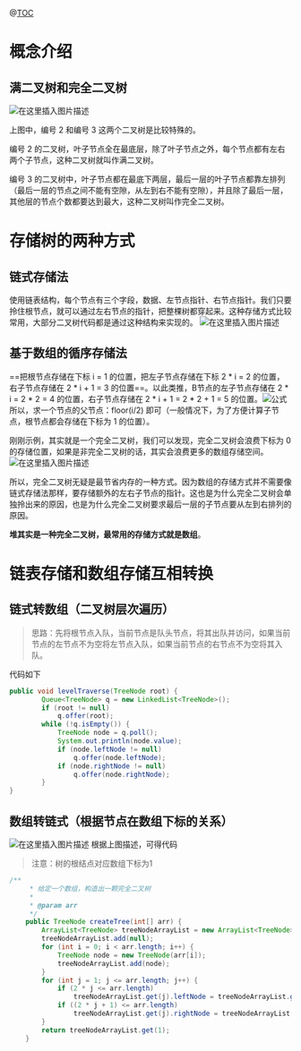 @[TOC](用数组存放树)
# 概念介绍
## 满二叉树和完全二叉树
![在这里插入图片描述](https://img-blog.csdnimg.cn/20210329211404416.png?x-oss-process=image/watermark,type_ZmFuZ3poZW5naGVpdGk,shadow_10,text_aHR0cHM6Ly9ibG9nLmNzZG4ubmV0L3UwMTE2MjQxNTc=,size_16,color_FFFFFF,t_70)


上图中，编号 2 和编号 3 这两个二叉树是比较特殊的。

编号 2 的二叉树，叶子节点全在最底层，除了叶子节点之外，每个节点都有左右两个子节点，这种二叉树就叫作满二叉树。

编号 3 的二叉树中，叶子节点都在最底下两层，最后一层的叶子节点都靠左排列（最后一层的节点之间不能有空隙，从左到右不能有空隙），并且除了最后一层，其他层的节点个数都要达到最大，这种二叉树叫作完全二叉树。
# 存储树的两种方式
## 链式存储法
使用链表结构，每个节点有三个字段，数据、左节点指针、右节点指针。我们只要拎住根节点，就可以通过左右节点的指针，把整棵树都穿起来。这种存储方式比较常用，大部分二叉树代码都是通过这种结构来实现的。
![在这里插入图片描述](https://img-blog.csdnimg.cn/2021032921133836.png?x-oss-process=image/watermark,type_ZmFuZ3poZW5naGVpdGk,shadow_10,text_aHR0cHM6Ly9ibG9nLmNzZG4ubmV0L3UwMTE2MjQxNTc=,size_16,color_FFFFFF,t_70)

## 基于数组的循序存储法
==把根节点存储在下标 i = 1 的位置，把左子节点存储在下标 2 * i = 2 的位置，右子节点存储在 2 * i + 1 = 3 的位置==。以此类推，B节点的左子节点存储在 2 * i = 2 * 2 = 4 的位置，右子节点存储在 2 * i + 1 = 2 * 2 + 1 = 5 的位置。![公式](https://img-blog.csdnimg.cn/20210329194820370.png?x-oss-process=image/watermark,type_ZmFuZ3poZW5naGVpdGk,shadow_10,text_aHR0cHM6Ly9ibG9nLmNzZG4ubmV0L3UwMTE2MjQxNTc=,size_16,color_FFFFFF,t_70)
所以，求一个节点的父节点：floor(i/2) 即可（一般情况下，为了方便计算子节点，根节点都会存储在下标为 1 的位置）。

刚刚示例，其实就是一个完全二叉树，我们可以发现，完全二叉树会浪费下标为 0 的存储位置，如果是非完全二叉树的话，其实会浪费更多的数组存储空间。
![在这里插入图片描述](https://img-blog.csdnimg.cn/20210329211500995.png?x-oss-process=image/watermark,type_ZmFuZ3poZW5naGVpdGk,shadow_10,text_aHR0cHM6Ly9ibG9nLmNzZG4ubmV0L3UwMTE2MjQxNTc=,size_16,color_FFFFFF,t_70)

所以，完全二叉树无疑是最节省内存的一种方式。因为数组的存储方式并不需要像链式存储法那样，要存储额外的左右子节点的指针。这也是为什么完全二叉树会单独拎出来的原因，也是为什么完全二叉树要求最后一层的子节点要从左到右排列的原因。

**堆其实是一种完全二叉树，最常用的存储方式就是数组**。
# 链表存储和数组存储互相转换
## 链式转数组（二叉树层次遍历）
>思路：先将根节点入队，当前节点是队头节点，将其出队并访问，如果当前节点的左节点不为空将左节点入队，如果当前节点的右节点不为空将其入队。

代码如下
```java
public void levelTraverse(TreeNode root) {
        Queue<TreeNode> q = new LinkedList<TreeNode>();
        if (root != null)
            q.offer(root);
        while (!q.isEmpty()) {
            TreeNode node = q.poll();
            System.out.println(node.value);
            if (node.leftNode != null)
                q.offer(node.leftNode);
            if (node.rightNode != null)
                q.offer(node.rightNode);
        }
}
```
## 数组转链式（根据节点在数组下标的关系）
![在这里插入图片描述](https://img-blog.csdnimg.cn/20210329212050259.png?x-oss-process=image/watermark,type_ZmFuZ3poZW5naGVpdGk,shadow_10,text_aHR0cHM6Ly9ibG9nLmNzZG4ubmV0L3UwMTE2MjQxNTc=,size_16,color_FFFFFF,t_70)
根据上图描述，可得代码
>注意：树的根结点对应数组下标为1
```java
/**
     * 给定一个数组，构造出一颗完全二叉树
     *
     * @param arr
     */
    public TreeNode createTree(int[] arr) {
        ArrayList<TreeNode> treeNodeArrayList = new ArrayList<TreeNode>(20);
        treeNodeArrayList.add(null);
        for (int i = 0; i < arr.length; i++) {
            TreeNode node = new TreeNode(arr[i]);
            treeNodeArrayList.add(node);
        }
        for (int j = 1; j <= arr.length; j++) {
            if (2 * j <= arr.length)
                treeNodeArrayList.get(j).leftNode = treeNodeArrayList.get(2 * j);
            if ((2 * j + 1) <= arr.length)
                treeNodeArrayList.get(j).rightNode = treeNodeArrayList.get(2 * j + 1);
        }
        return treeNodeArrayList.get(1);
    }
```





